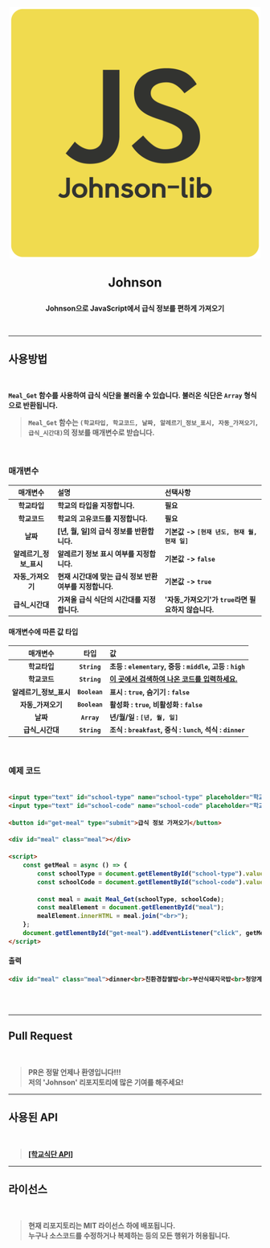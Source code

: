 
<p align=center><img src="res/jsjs.png" width="500"></p>

## <big><p align=center><b>Johnson<b></p></big>

<p align=center><b>Johnson으로 JavaScript에서 급식 정보를 편하게 가져오기</b></p>


<br>

---
## **사용방법**
<br>

`Meal_Get` 함수를 사용하여 급식 식단을 불러올 수 있습니다. 불러온 식단은 `Array` 형식으로 반환됩니다.<br>
> `Meal_Get` 함수는 ```(학교타입, 학교코드, 날짜, 알레르기_정보_표시, 자동_가져오기, 급식_시간대)```의 정보를 매개변수로 받습니다.

<br>

### **매개변수**

|매개변수|설명|선택사항|
|:-------:|:-------|:-------|
|학교타입|학교의 타입을 지정합니다.|필요|
|학교코드|학교의 고유코드를 지정합니다.|필요|
|날짜|[년, 월, 일]의 급식 정보를 반환합니다.|기본값 -> ```[현재 년도, 현재 월, 현재 일]```|
|알레르기_정보_표시|알레르기 정보 표시 여부를 지정합니다.|기본값 -> ```false```|
|자동_가져오기|현재 시간대에 맞는 급식 정보 반환여부를 지정합니다.|기본값 -> ```true```|
|급식_시간대|가져올 급식 식단의 시간대를 지정합니다.|'자동_가져오기'가 ```true```라면 필요하지 않습니다.|

#### **매개변수에 따른 값 타입**

|매개변수|타입|값|
|:-------:|:-------:|:-------|
|학교타입|```String```|초등 : ```elementary```, 중등 : ```middle```, 고등 : ```high```|
|학교코드|```String```|<a href = 'https://schoolmenukr.ml/code/app'>이 곳에서 검색하여 나온 코드를 입력하세요.</a>|
|알레르기_정보_표시|```Boolean```|표시 : ```true```, 숨기기 : ```false```|
|자동_가져오기|```Boolean```|활성화 : ```true```, 비활성화 : ```false```|
|날짜|```Array```|년/월/일 : ```[년, 월, 일]```|
|급식_시간대|```String```|조식 : ```breakfast```, 중식 : ```lunch```, 석식 : ```dinner```|

<br>

### **예제 코드**

```html

<input type="text" id="school-type" name="school-type" placeholder="학교 타입"/>
<input type="text" id="school-code" name="school-code" placeholder="학교 코드"/>

<button id="get-meal" type="submit">급식 정보 가져오기</button>

<div id="meal" class="meal"></div>
      
<script>
    const getMeal = async () => {
        const schoolType = document.getElementById("school-type").value;
        const schoolCode = document.getElementById("school-code").value;

        const meal = await Meal_Get(schoolType, schoolCode);
        const mealElement = document.getElementById("meal");
        mealElement.innerHTML = meal.join("<br>");
    };
    document.getElementById("get-meal").addEventListener("click", getMeal);
</script>

```

#### **출력**
```html
<div id="meal" class="meal">dinner<br>친환경찹쌀밥<br>부산식돼지국밥<br>청양계란장조림<br>친환경부추겉절이<br>배추김치<br>불고기사각피자</div>
```

<br><br>

---
## **Pull Request**
<br>

> PR은 정말 언제나 환영입니다!!!<br>
저의 'Johnson' 리포지토리에 많은 기여를 해주세요!


---


## **사용된 API**
<br>

> <a href = 'https://github.com/5d-jh/school-menu-api'>**[학교식단 API]**</a>

---

## **라이선스**
<br>

> 현재 리포지토리는 MIT 라이선스 하에 배포됩니다.<br>
누구나 소스코드를 수정하거나 복제하는 등의 모든 행위가 허용됩니다.<br>